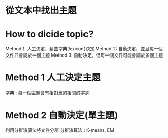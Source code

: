 # 從文本中找出主題
# How to dicide topic?
Method 1: 人工決定，藉由字典(lexicon)決定
Method 2: 自動決定，並且每一個文件只會屬於一個主題
Method 3: 自動決定，但每一個文件可能會屬於多個主題

# Method 1 人工決定主題
字典 : 每一個主題會有相對應的相關的字詞

# Method 2 自動決定(單主題)
利用分群演算法將文件分群
分群演算法 : K-means, EM